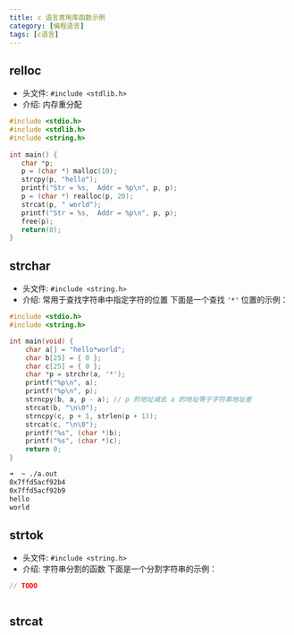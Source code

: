```yaml
---
title: c 语言常用库函数示例
category: [编程语言]
tags: [c语言]
---
```


## relloc
+ 头文件: `#include <stdlib.h>`
+ 介绍: 内存重分配

```c
#include <stdio.h>
#include <stdlib.h>
#include <string.h>
 
int main() {
   char *p;
   p = (char *) malloc(10);
   strcpy(p, "hello");
   printf("Str = %s,  Addr = %p\n", p, p);
   p = (char *) realloc(p, 20);
   strcat(p, " world");
   printf("Str = %s,  Addr = %p\n", p, p);
   free(p);
   return(0);
}
```

## strchar
+ 头文件: `#include <string.h>`
+ 介绍: 常用于查找字符串中指定字符的位置
下面是一个查找 `'*'` 位置的示例：
```c++
#include <stdio.h>
#include <string.h>

int main(void) {
    char a[] = "hello*world";
    char b[25] = { 0 };
    char c[25] = { 0 };
    char *p = strchr(a, '*');
    printf("%p\n", a);
    printf("%p\n", p);
    strncpy(b, a, p - a); // p 的地址减去 a 的地址等于字符串地址差
    strcat(b, "\n\0");
    strncpy(c, p + 1, strlen(p + 1));
    strcat(c, "\n\0");
    printf("%s", (char *)b);
    printf("%s", (char *)c);
    return 0;
}
```
```bash
➜  ~ ./a.out 
0x7ffd5acf92b4
0x7ffd5acf92b9
hello
world
```

## strtok
+ 头文件: `#include <string.h>`
+ 介绍: 字符串分割的函数
下面是一个分割字符串的示例：

```c++
// TODO
```

```bash
```


## strcat

##